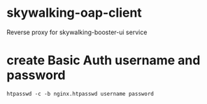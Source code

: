# skywalking-oap-client
Reverse proxy for skywalking-booster-ui service


# create Basic Auth username and password

```shell
htpasswd -c -b nginx.htpasswd username password
```
